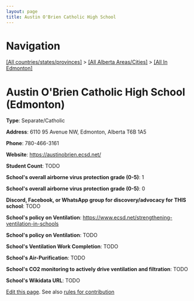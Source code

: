 ```yaml
---
layout: page
title: Austin O'Brien Catholic High School
---
```

# Navigation

[[All countries/states/provinces]](../../..) > [[All Alberta Areas/Cities]](../..) > [[All In Edmonton]](..)

# Austin O'Brien Catholic High School (Edmonton)

**Type**: Separate/Catholic

**Address**: 6110 95 Avenue NW, Edmonton, Alberta T6B 1A5

**Phone**: 780-466-3161

**Website**: <https://austinobrien.ecsd.net/>

**Student Count**: TODO

**School's overall airborne virus protection grade (0-5)**: 1

**School's overall airborne virus protection grade (0-5)**: 0

**Discord, Facebook, or WhatsApp group for discovery/advocacy for THIS school**: TODO

**School's policy on Ventilation**: <https://www.ecsd.net/strengthening-ventilation-in-schools>

**School's policy on Ventilation**: TODO

**School's Ventilation Work Completion**: TODO

**School's Air-Purification**: TODO

**School's CO2 monitoring to actively drive ventilation and filtration**: TODO

**School's Wikidata URL**: TODO


[Edit this page](https://github.com/ventilate-schools/AB/edit/main/./Edmonton/Austin_O'Brien_Catholic_High_School.md). See also [rules for contribution](../../../contribution-rules/)